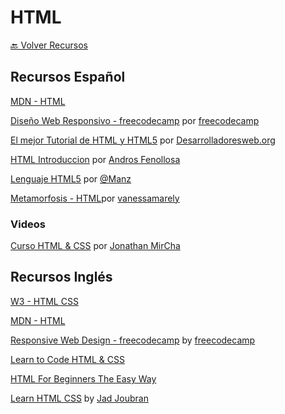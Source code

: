# HTML

[🔙 Volver Recursos](https://github.com/vanessamarely/recursos-frontend/)

## Recursos Español

[MDN - HTML](https://developer.mozilla.org/es/docs/Web/HTML)

[Diseño Web Responsivo - freecodecamp](https://www.freecodecamp.org/espanol/learn/responsive-web-design/) por [freecodecamp](https://www.freecodecamp.org)

[El mejor Tutorial de HTML y HTML5](https://desarrolladoresweb.org/tutorial-html-html5-completo/) por [Desarrolladoresweb.org](https://desarrolladoresweb.org/)

[HTML Introduccion](https://programadorwebvalencia.com/cursos/html/introducci%C3%B3n/) por [Andros Fenollosa](https://programadorwebvalencia.com/#contact)

[Lenguaje HTML5](https://lenguajehtml.com/html/) por [@Manz](https://twitter.com/Manz) 

[Metamorfosis - HTML](https://ngchallenges.gitbook.io/metamorfosis-de-angular/nivel-0-oruga/que-es-html)por [vanessamarely](https://github.com/vanessamarely)

### Videos

[Curso HTML & CSS](https://www.youtube.com/watch?v=-oK6zL01fNM&ab_channel=jonmircha) por [Jonathan MirCha](https://www.youtube.com/channel/UCXR7VjA26PcHP3vb6F2X3VQ)


## Recursos Inglés

[W3 - HTML CSS](https://www.w3.org/standards/webdesign/htmlcss)

[MDN - HTML](https://developer.mozilla.org/en-US/docs/Web/HTML)

[Responsive Web Design - freecodecamp](https://www.freecodecamp.org/learn/responsive-web-design/) by [freecodecamp](https://www.freecodecamp.org)

[Learn to Code HTML & CSS](https://learn.shayhowe.com/html-css/)

[HTML For Beginners The Easy Way](https://html.com/)

[Learn HTML CSS](https://learnhtmlcss.online/?utm_source=learnjavascript.online) by [Jad Joubran](https://jadjoubran.io/)


